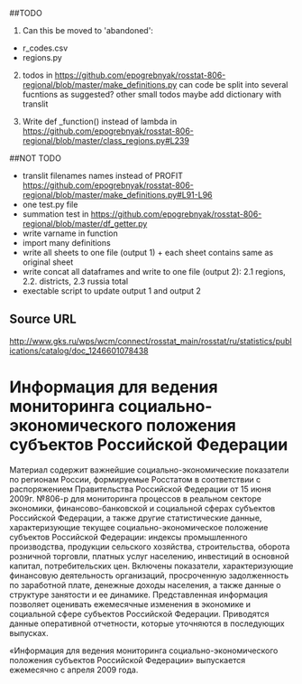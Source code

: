 ##TODO

1. Can this be moved to 'abandoned':
  - r_codes.csv
  - regions.py
  
2. todos in https://github.com/epogrebnyak/rosstat-806-regional/blob/master/make_definitions.py
  can code be split into several fucntions as suggested?
  other small todos
  maybe add dictionary with translit 
  
3. Write def _function() instead of lambda in https://github.com/epogrebnyak/rosstat-806-regional/blob/master/class_regions.py#L239

##NOT TODO

- translit filenames names instead of PROFIT https://github.com/epogrebnyak/rosstat-806-regional/blob/master/make_definitions.py#L91-L96
- one test.py file
- summation test in https://github.com/epogrebnyak/rosstat-806-regional/blob/master/df_getter.py
- write varname in function 
- import many definitions 
- write all sheets to one file (output 1) + each sheet contains same as original sheet 
- write concat all dataframes and write to one file (output 2): 2.1 regions, 2.2. districts, 2.3 russia total
- exectable script to update output 1 and output 2

## Source URL
<http://www.gks.ru/wps/wcm/connect/rosstat_main/rosstat/ru/statistics/publications/catalog/doc_1246601078438>


# Информация для ведения мониторинга социально-экономического положения субъектов Российской Федерации

Материал содержит важнейшие социально-экономические показатели по регионам России, формируемые Росстатом в соответствии с распоряжением Правительства Российской Федерации от 15 июня 2009г. №806-р для мониторинга процессов в реальном секторе экономики, финансово-банковской и социальной сферах субъектов Российской Федерации, а также другие статистические данные, характеризующие текущее социально-экономическое положение субъектов Российской Федерации: индексы промышленного производства, продукции сельского хозяйства, строительства, оборота розничной торговли, платных услуг населению, инвестиций в основной капитал, потребительских цен. Включены показатели, характеризующие финансовую деятельность организаций, просроченную задолженность по заработной плате, денежные доходы населения, а также данные о структуре занятости и ее динамике.
    Представленная информация позволяет оценивать ежемесячные изменения в экономике и социальной сфере субъектов Российской Федерации. 
    Приводятся данные оперативной отчетности, которые уточняются в последующих выпусках. 

«Информация для ведения мониторинга социально-экономического положения субъектов Российской Федерации» выпускается ежемесячно с апреля 2009 года.
